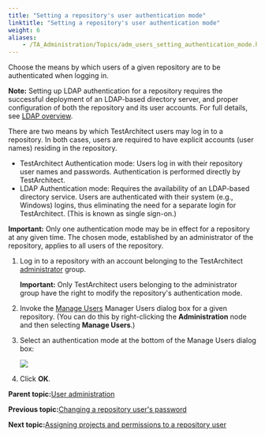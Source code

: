 ```yaml
--- 
title: "Setting a repository's user authentication mode"
linktitle: "Setting a repository's user authentication mode"
weight: 6
aliases: 
    - /TA_Administration/Topics/adm_users_setting_authentication_mode.html
---
```


Choose the means by which users of a given repository are to be authenticated when logging in.

**Note:** Setting up LDAP authentication for a repository requires the successful deployment of an LDAP-based directory server, and proper configuration of both the repository and its user accounts. For full details, see [LDAP overview](/TA_Help/Topics/ug_LDAP_overview.html).

There are two means by which TestArchitect users may log in to a repository. In both cases, users are required to have explicit accounts \(user names\) residing in the repository.

-   TestArchitect Authentication mode: Users log in with their repository user names and passwords. Authentication is performed directly by TestArchitect.
-   LDAP Authentication mode: Requires the availability of an LDAP-based directory service. Users are authenticated with their system \(e.g., Windows\) logins, thus eliminating the need for a separate login for TestArchitect. \(This is known as single sign-on.\)

**Important:** Only one authentication mode may be in effect for a repository at any given time. The chosen mode, established by an administrator of the repository, applies to all users of the repository.

1.  Log in to a repository with an account belonging to the TestArchitect [administrator](/TA_Administration/Topics/User_administration.html) group.

    **Important:** Only TestArchitect users belonging to the administrator group have the right to modify the repository's authentication mode.

2.  Invoke the [Manage Users](/reuse/../TA_Administration/Topics/adm_users_invoking_Manage_Users.html) Manager Users dialog box for a given repository. \(You can do this by right-clicking the **Administration** node and then selecting **Manage Users**.\)

3.  Select an authentication mode at the bottom of the Manage Users dialog box:

    ![](/images//Images/Manage_users_dlg.png)

4.  Click **OK**.


**Parent topic:**[User administration](/TA_Administration/Topics/User_administration.html)

**Previous topic:**[Changing a repository user's password](/TA_Administration/Topics/adm_users_changing_password.html)

**Next topic:**[Assigning projects and permissions to a repository user](/TA_Administration/Topics/adm_users_assigning_repositories.html)

